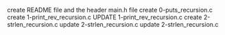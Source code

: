 
create README file and the header main.h file
create 0-puts_recursion.c
create 1-print_rev_recursion.c
UPDATE 1-print_rev_recursion.c
create 2-strlen_recursion.c
update 2-strlen_recursion.c
update 2-strlen_recursion.c

